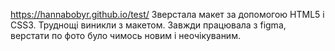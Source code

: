 https://hannabobyr.github.io/test/
Зверстала макет за допомогою HTML5 i CSS3. 
Труднощі виникли з макетом. Завжди працювала з figma, верстати по фото було чимось новим і неочікуваним.
